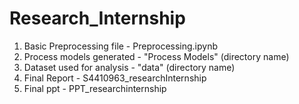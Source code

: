# Research_Internship
1) Basic Preprocessing file - Preprocessing.ipynb
2)  Process models generated - "Process Models" (directory name)
3)  Dataset used for analysis - "data" (directory name)
4)  Final Report - S4410963_researchInternship
5)  Final ppt - PPT_researchinternship
